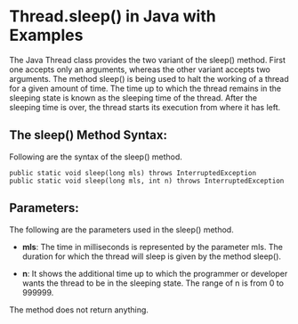 # Thread.sleep() in Java with Examples

The Java Thread class provides the two variant of the sleep() method. First one accepts only an arguments, whereas the
other variant accepts two arguments. The method sleep() is being used to halt the working of a thread for a given amount
of time. The time up to which the thread remains in the sleeping state is known as the sleeping time of the thread.
After the sleeping time is over, the thread starts its execution from where it has left.

## The sleep() Method Syntax:

Following are the syntax of the sleep() method.

```
public static void sleep(long mls) throws InterruptedException   
public static void sleep(long mls, int n) throws InterruptedException
```

## Parameters:

The following are the parameters used in the sleep() method.

- **mls**: The time in milliseconds is represented by the parameter mls. The duration for which the thread will sleep is
  given by the method sleep().

- **n**: It shows the additional time up to which the programmer or developer wants the thread to be in the sleeping state.
  The range of n is from 0 to 999999.

The method does not return anything.